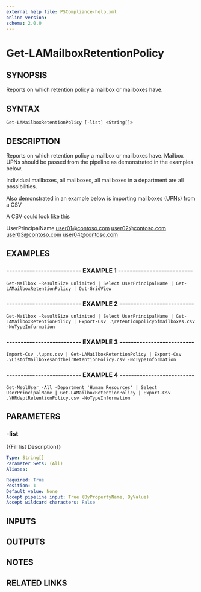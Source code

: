 ```yaml
---
external help file: PSCompliance-help.xml
online version: 
schema: 2.0.0
---
```


# Get-LAMailboxRetentionPolicy

## SYNOPSIS
Reports on which retention policy a mailbox or mailboxes have.

## SYNTAX

```
Get-LAMailboxRetentionPolicy [-list] <String[]>
```

## DESCRIPTION
Reports on which retention policy a mailbox or mailboxes have.
Mailbox UPNs should be passed from the pipeline as demonstrated in the examples below.

Individual mailboxes, all mailboxes, all mailboxes in a department are all possibilities.

Also demonstrated in an example below is importing mailboxes (UPNs) from a CSV

A CSV could look like this

UserPrincipalName
user01@contoso.com
user02@contoso.com
user03@contoso.com
user04@contoso.com

## EXAMPLES

### -------------------------- EXAMPLE 1 --------------------------
```
Get-Mailbox -ResultSize unlimited | Select UserPrincipalName | Get-LAMailboxRetentionPolicy | Out-GridView
```

### -------------------------- EXAMPLE 2 --------------------------
```
Get-Mailbox -ResultSize unlimited | Select UserPrincipalName | Get-LAMailboxRetentionPolicy | Export-Csv .\retentionpolicyofmailboxes.csv -NoTypeInformation
```

### -------------------------- EXAMPLE 3 --------------------------
```
Import-Csv .\upns.csv | Get-LAMailboxRetentionPolicy | Export-Csv .\ListofMailboxesandtheirRetentionPolicy.csv -NoTypeInformation
```

### -------------------------- EXAMPLE 4 --------------------------
```
Get-MsolUser -All -Department 'Human Resources' | Select UserPrincipalName | Get-LAMailboxRetentionPolicy | Export-Csv .\HRdeptRetentionPolicy.csv -NoTypeInformation
```

## PARAMETERS

### -list
{{Fill list Description}}

```yaml
Type: String[]
Parameter Sets: (All)
Aliases: 

Required: True
Position: 1
Default value: None
Accept pipeline input: True (ByPropertyName, ByValue)
Accept wildcard characters: False
```

## INPUTS

## OUTPUTS

## NOTES

## RELATED LINKS

